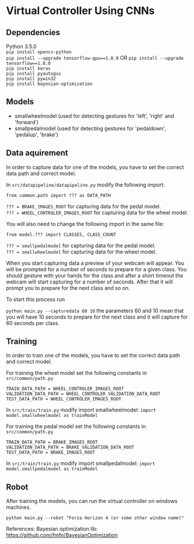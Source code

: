# Virtual Controller Using CNNs

## Dependencies
Python 3.5.0<br/>
`pip install opencv-python`<br/>
`pip install --upgrade tensorflow-gpu==1.8.0` OR `pip install --upgrade tensorflow==1.8.0`<br/>
`pip install keras`<br/>
`pip install pyautogui`<br/>
`pip install pywin32`<br/>
`pip install bayesian-optimization`<br/>

## Models

- smallwheelmodel (used for detecting gestures for 'left', 'right' and 'forward')
- smallpedalmodel (used for detecting gestures for 'pedaldown', 'pedalup', 'brake')

## Data aquirement

In order to capture data for one of the models, you have to set the correct data path and correct model.

In `src/datapipeline/datapipeline.py` modify the following import:

`from common.path import ??? as DATA_PATH`<br/> 

`??? = BRAKE_IMAGES_ROOT` for capturing data for the pedal model.<br/>
`??? = WHEEL_CONTROLER_IMAGES_ROOT` for capturing data for the wheel model.<br/>

You will also need to change the following import in the same file:

`from model.??? import CLASSES, CLASS_COUNT`

`??? = smallpedalmodel` for capturing data for the pedal model.<br/>
`??? = smallwheelmodel` for capturing data for the wheel model.<br/>

When you start capturing data a preview of your webcam will appear. You will be prompted for a number of seconds to prepare
for a given class. You should gesture with your hands for the class and after a short timeout the webcam will start capturing
for a number of seconds. After that it will prompt you to prepare for the next class and so on.

To start this process run

`python main.py --capturedata 60 10` the parameters 60 and 10 mean that you will have 10 seconds to prepare for the next class
and it will capture for 60 seconds per class.

## Training
In order to train one of the models, you have to set the correct data path and correct model.

For training the wheel model set the following constants in `src/common/path.py`

`TRAIN_DATA_PATH = WHEEL_CONTROLER_IMAGES_ROOT`<br/>
`VALIDATION_DATA_PATH = WHEEL_CONTROLER_VALIDATION_DATA_ROOT`<br/>
`TEST_DATA_PATH = WHEEL_CONTROLER_IMAGES_ROOT`<br/>

In `src/train/train.py` modify import smallwheelmodel:
`import model.smallwheelmodel as trainModel`

For training the pedal model set the following constants in `src/common/path.py`

`TRAIN_DATA_PATH = BRAKE_IMAGES_ROOT`<br/>
`VALIDATION_DATA_PATH = BRAKE_VALIDATION_DATA_ROOT`<br/>
`TEST_DATA_PATH = BRAKE_IMAGES_ROOT`<br/>

In `src/train/train.py` modify import smallpedalmodel:
`import model.smallpedalmodel as trainModel`

## Robot
After training the models, you can run the virtual controller on windows machines.

`python main.py --robot "Forza Horizon 4 (or some other window name)"`

References:
Bayesian optimization lib: https://github.com/fmfn/BayesianOptimization


